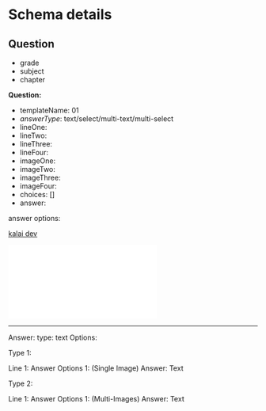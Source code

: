 # Schema details

## Question 
* grade
* subject
* chapter

**Question:**
* templateName: 01
* _answerType_: text/select/multi-text/multi-select
* lineOne: 
* lineTwo: 
* lineThree: 
* lineFour: 
* imageOne:
* imageTwo:
* imageThree: 
* imageFour:
* choices: []
* answer: 

answer options:

[kalai dev](kalai.dev)

![alteratext](xxcc.img)

-------------------------------
Answer:
type: text
Options: 


Type 1:

Line 1:
Answer Options 1: (Single Image)
Answer: Text

Type 2:

Line 1:
Answer Options 1: (Multi-Images)
Answer: Text
